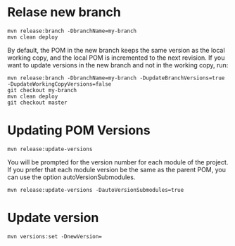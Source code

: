 # Relase new branch 
```
mvn release:branch -DbranchName=my-branch
mvn clean deploy
```

By default, the POM in the new branch keeps the same version as the local working copy, and the local POM is incremented to the next revision. If you want to update versions in the new branch and not in the working copy, run:
```
mvn release:branch -DbranchName=my-branch -DupdateBranchVersions=true -DupdateWorkingCopyVersions=false 
git checkout my-branch
mvn clean deploy
git checkout master
```

# Updating POM Versions

```
mvn release:update-versions
```
You will be prompted for the version number for each module of the project. If you prefer that each module version be the same as the parent POM, you can use the option autoVersionSubmodules.
```
mvn release:update-versions -DautoVersionSubmodules=true
```

# Update version 
```
mvn versions:set -DnewVersion=
```